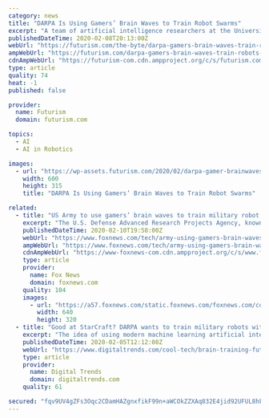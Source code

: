 ```yaml
---
category: news
title: "DARPA Is Using Gamers’ Brain Waves to Train Robot Swarms"
excerpt: "A team of artificial intelligence researchers at the University at Buffalo plans to study the brain ... gamers to build an advanced AI — so that it can then coordinate the actions of entire fleets of autonomous military robots. The U.S. Defense Advanced Research Projects Agency — better known as DARPA — has awarded the UB team a $ ..."
publishedDateTime: 2020-02-08T20:13:00Z
webUrl: "https://futurism.com/the-byte/darpa-gamers-brain-waves-train-robots-swarms"
ampWebUrl: "https://futurism.com/darpa-gamers-brain-waves-train-robots-swarms/amp"
cdnAmpWebUrl: "https://futurism-com.cdn.ampproject.org/c/s/futurism.com/darpa-gamers-brain-waves-train-robots-swarms/amp"
type: article
quality: 74
heat: -1
published: false

provider:
  name: Futurism
  domain: futurism.com

topics:
  - AI
  - AI in Robotics

images:
  - url: "https://wp-assets.futurism.com/2020/02/darpa-gamer-brainwaves-train-killer-robots-600x315.jpg"
    width: 600
    height: 315
    title: "DARPA Is Using Gamers’ Brain Waves to Train Robot Swarms"

related:
  - title: "US Army to use gamers’ brain waves to train military robot swarms"
    excerpt: "The U.S. Defense Advanced Research Projects Agency, known as DARPA, awarded a team from the University of Buffalo's Artificial Intelligence Institute a $316,000 grant for the study. Although swarm robotics is inspired by many things, including ant colonies ..."
    publishedDateTime: 2020-02-10T19:58:00Z
    webUrl: "https://www.foxnews.com/tech/army-using-gamers-brain-waves-to-train-military-robots"
    ampWebUrl: "https://www.foxnews.com/tech/army-using-gamers-brain-waves-to-train-military-robots.amp"
    cdnAmpWebUrl: "https://www-foxnews-com.cdn.ampproject.org/c/s/www.foxnews.com/tech/army-using-gamers-brain-waves-to-train-military-robots.amp"
    type: article
    provider:
      name: Fox News
      domain: foxnews.com
    quality: 104
    images:
      - url: "https://a57.foxnews.com/static.foxnews.com/foxnews.com/content/uploads/2020/02/640/320/creative-commons-robot-swarm.jpg?ve=1&tl=1"
        width: 640
        height: 320
  - title: "Good at StarCraft? DARPA wants to train military robots with your brainwaves"
    excerpt: "The idea of using modern machine learning artificial intelligence is that it could give robot swarms the ability to more ... “We are around the halfway mark.” At present, they’ve yet to start the start the data-gathering phase of the project, although Chowdhury has a good idea of the format that it will take. The plan is to carry out ..."
    publishedDateTime: 2020-02-05T12:12:00Z
    webUrl: "https://www.digitaltrends.com/cool-tech/brain-training-future-swarm-robot-armies/"
    type: article
    provider:
      name: Digital Trends
      domain: digitaltrends.com
    quality: 61

secured: "fqv9UV4gZFs3Oqc2CDamHAZgnxfikF99n+aWCOkZZXAq832E4jid92UFUL8hFRfjateQo+zh47K4Xhjgg53Y2t5thXadtWc8Ez5QV7KJqIuOKrFN/VmY6MmdBjCtcfAOhqP39hMe63Zl+HZpiy6CeZAP/Vy7cntsv6opxmFQ7Fsf0i1hHsQVI7FN/13QQZZoRK7Rn1X1vUU4ibwTfSjxm4lI/SCRP+rjXWnbWYLHkbOvW0yWn4xQ99LE/L1syHVgNy0WSb/7oGgekijcm5shW8GCUxtBeNeaMJPpKBGWIFpRaWX8HE8YoUvS0c4ovIvl5LYid7GcFh/2/HCCdtZoF4aSrRQ9aMzbov8u6POaLT9RL4HnmUa8ysqOVK+mxKwy4E3Pp1XMYl6IkpX4fEri99cXjd4NuVqtBf/8GGTayu+Ao0TB25xHvT8pUkosvgmE7ABcQuqN/W3OA+YWGOwQpXuF1JtLQFObRqMyU54h/zI=;yFKmC3oJHLaABfXEM5bvww=="
---
```


